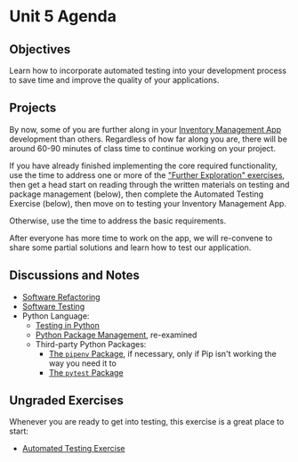 # Unit 5 Agenda

## Objectives

Learn how to incorporate automated testing into your development process to save time and improve the quality of your applications.

## Projects

By now, some of you are further along in your [Inventory Management App](/projects/inventory-app/project.md) development than others. Regardless of how far along you are, there will be around 60-90 minutes of class time to continue working on your project.

If you have already finished implementing the core required functionality, use the time to address one or more of the ["Further Exploration" exercises](/projects/inventory-app/further.md), then get a head start on reading through the written materials on testing and package management (below), then complete the Automated Testing Exercise (below), then move on to testing your Inventory Management App.

Otherwise, use the time to address the basic requirements.

After everyone has more time to work on the app, we will re-convene to share some partial solutions and learn how to test our application.

## Discussions and Notes

  + [Software Refactoring](/notes/software/refactoring.md)
  + [Software Testing](/notes/software/testing.md)
  + Python Language:
    + [Testing in Python](/notes/programming-languages/python/testing.md)
    + [Python Package Management](/notes/programming-languages/python/package-management.md), re-examined
    + Third-party Python Packages:
      + [The `pipenv` Package](/notes/programming-languages/python/packages/pipenv.md), if necessary, only if Pip isn't working the way you need it to
      + [The `pytest` Package](/notes/programming-languages/python/packages/pytest.md)

## Ungraded Exercises

Whenever you are ready to get into testing, this exercise is a great place to start:

  + [Automated Testing Exercise](/exercises/automated-testing/exercise.md)
